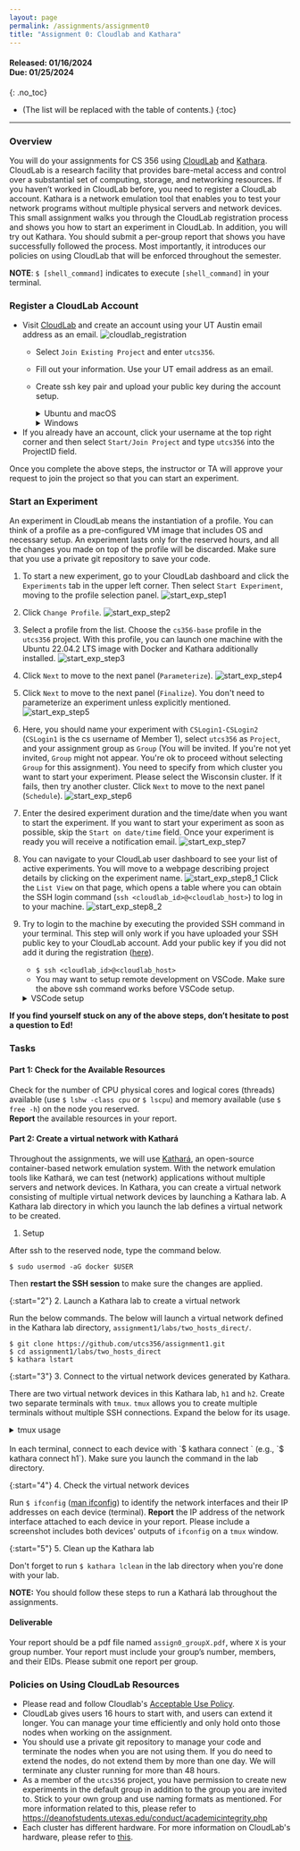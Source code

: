 ```yaml
---
layout: page
permalink: /assignments/assignment0
title: "Assignment 0: Cloudlab and Kathara"
---
```


#### **Released:** 01/16/2024 <br/> **Due:**	01/25/2024
{: .no_toc}

* (The list will be replaced with the table of contents.)
{:toc}

***

### Overview
You will do your assignments for CS 356 using  [CloudLab](http://cloudlab.us/) and [Kathara](https://www.kathara.org/). CloudLab is a research facility that provides bare-metal access and control over a substantial set of computing, storage, and networking resources. If you haven’t worked in CloudLab before, you need to register a CloudLab account. Kathara is a network emulation tool that enables you to test your network programs without multiple physical servers and network devices.
This small assignment walks you through the CloudLab registration process and shows you how to start an experiment in CloudLab. In addition, you will try out Kathara.
You should submit a per-group report that shows you have successfully followed the process.
Most importantly, it introduces our policies on using CloudLab that will be enforced throughout the semester.

**NOTE**: `$ [shell_command]` indicates to execute `[shell_command]` in your terminal.

### Register a CloudLab Account
* Visit [CloudLab](https://cloudlab.us/signup.php) and create an account using your UT Austin email address as an email.
![cloudlab_registration]({{site.baseurl}}/assets/img/assignments/assignment0/cloudlab_registration.png)
	* Select `Join Existing Project` and enter `utcs356`.
	* Fill out your information. Use your UT email address as an email.
	* Create ssh key pair and upload your public key during the account setup.
		<details>

		<summary markdown="span">Ubuntu and macOS</summary>

		1. Install OpenSSH \\
		macOS: `$ brew install openssh`\\
		Ubuntu: `$ sudo apt-get install openssh-client openssh-server`  
		2. Generate a key pair with `ssh-keygen`\\
		You can use the below example as it is or try other cryptographic algorithms you prefer (see [man ssh-keygen](https://man7.org/linux/man-pages/man1/ssh-keygen.1.html))  
		Example: `$ ssh-keygen -t rsa -b 4096`
		3. Type enter without typing any character when the prompt asks for the file path and passphrase. 
			* If you want to save your keys other than the default location, enter a file path (e.g., `~/foo/mykey`) to save your private key when the prompt asks for it. 
			* If you want additional security, type a passphrase when the prompt asks for it.
		4. The private key will be saved into the default location, `~/.ssh/id_rsa`. `~/.ssh/id_rsa` is your private key and `~/.ssh/id_rsa.pub` is your public key (upload this during the account registration).
			* If you have entered a non-default file path, 

		</details> 
		<details>
		<summary markdown="span">Windows</summary>
		* Check if `OpenSSH Client` is installed. (Windows 10 only)
			1. Open the Windows 10 Start menu and search for `Apps & Features`. In the `Apps & Features` heading, click `Optional Features`.
			2. Scroll down the list to see if `OpenSSH Client` is listed.  If not, click the plus sign next to `Add a feature`, select OpenSSH Client, and click `Install`.
		* Generate a ssh key pair. 
			1. Press the Windows key or open up the Start Menu. Type `cmd`.
			2. Under `Best Match`, click `Command Prompt`.
			3. In the command prompt, generate a key pair with `ssh-keygen`
			You can use the below example as it is or try other cryptographic algorithms you prefer (see [man ssh-keygen](https://man.openbsd.org/ssh-keygen.1))  
			Example: `$ ssh-keygen -t rsa -b 4096`
			4. Type enter without typing any character when the prompt asks for the file path and passphrase. If you want to save your keys other than the default location, enter a file path to save your private key. If you want additional security, type a passphrase when the prompt asks for it.			
			5. Open your file explorer.  You can now navigate to the hidden `.ssh` directory in your home folder (`C:\Users\[Username]`). You should see two new files. The identification is saved in the `id_rsa` file and the public key is labeled `id_rsa.pub`. Upload the public key during the account registration.
		* Source: [link](https://www.purdue.edu/science/scienceit/ssh-keys-windows.html)
		</details> 
* If you already have an account, click your username at the top right corner and then select `Start/Join Project` and type `utcs356` into the ProjectID field.

Once you complete the above steps, the instructor or TA will approve your request to join the project so that you can start an experiment.

### Start an Experiment
An experiment in CloudLab means the instantiation of a profile. You can think of a profile as a pre-configured VM image that includes OS and necessary setup. An experiment lasts only for the reserved hours, and all the changes you made on top of the profile will be discarded. Make sure that you use a private git repository to save your code.

1. To start a new experiment, go to your CloudLab dashboard and click the `Experiments` tab in the upper left corner. Then select `Start Experiment`, moving to the profile selection panel.
![start_exp_step1]({{site.baseurl}}/assets/img/assignments/assignment0/start_exp_step1.png)
2. Click `Change Profile`.
![start_exp_step2]({{site.baseurl}}/assets/img/assignments/assignment0/start_exp_step2.png)
3. Select a profile from the list. Choose the `cs356-base` profile in the `utcs356` project. With this profile, you can launch one machine with the Ubuntu 22.04.2 LTS image with Docker and Kathara additionally installed.
![start_exp_step3]({{site.baseurl}}/assets/img/assignments/assignment0/start_exp_step3.png)
4. Click `Next` to move to the next panel (`Parameterize`).
![start_exp_step4]({{site.baseurl}}/assets/img/assignments/assignment0/start_exp_step4.png)
5. Click `Next` to move to the next panel (`Finalize`). You don't need to parameterize an experiment unless explicitly mentioned.
![start_exp_step5]({{site.baseurl}}/assets/img/assignments/assignment0/start_exp_step5.png)
6. Here, you should name your experiment with `CSLogin1-CSLogin2` (`CSLogin1` is the cs username of Member 1), select `utcs356` as `Project`, and your assignment group as `Group` (You will be invited. If you're not yet invited, `Group` might not appear. You're ok to proceed without selecting `Group` for this assignment). You need to specify from which cluster you want to start your experiment. Please select the Wisconsin cluster. If it fails, then try another cluster. Click `Next` to move to the next panel (`Schedule`).
![start_exp_step6]({{site.baseurl}}/assets/img/assignments/assignment0/start_exp_step6.png)
7. Enter the desired experiment duration and the time/date when you want to start the experiment. If you want to start your experiment as soon as possible, skip the `Start on date/time` field. Once your experiment is ready you will receive a notification email.
![start_exp_step7]({{site.baseurl}}/assets/img/assignments/assignment0/start_exp_step7.png)
8. You can navigate to your CloudLab user dashboard to see your list of active experiments. You will move to a webpage describing project details by clicking on the experiment name. 
![start_exp_step8_1]({{site.baseurl}}/assets/img/assignments/assignment0/start_exp_step8_1.png)
Click the `List View` on that page, which opens a table where you can obtain the SSH login command (`ssh <cloudlab_id>@<cloudlab_host>`) to log in to your machine.
![start_exp_step8_2]({{site.baseurl}}/assets/img/assignments/assignment0/start_exp_step8_2.png)

9. Try to login to the machine by executing the provided SSH command in your terminal. This step will only work if you have uploaded your SSH public key to your CloudLab account. Add your public key if you did not add it during the registration ([here](https://www.cloudlab.us/ssh-keys.php)). 
	* `$ ssh <cloudlab_id>@<cloudlab_host>`
	* You may want to setup remote development on VSCode. Make sure the above ssh command works before VSCode setup.  
	<details>
	<summary markdown="span">VSCode setup</summary>
	1. Install the [Remote-SSH extension](https://marketplace.visualstudio.com/items?itemName=ms-vscode-remote.remote-ssh)
	2. In VS Code, select Remote-SSH: Connect to Host... from the Command Palette (F1) and use the same `<cloudlab_id>@<cloudlab_host>` as in the above ssh command.
	3. If VS Code cannot automatically detect the type of server you are connecting to, you will be asked to select the type manually. Select `Linux`.
	4. You can then open any folder or workspace on the remote machine using File > Open... or File > Open Workspace... just as you would locally!
	
	Refer to the [link](https://code.visualstudio.com/docs/remote/ssh#_connect-to-a-remote-host) for more detailed instructions.
	</details>
	
**If you find yourself stuck on any of the above steps, don’t hesitate to post a question to Ed!**

### Tasks
#### Part 1: Check for the Available Resources
Check for the number of CPU physical cores and logical cores (threads) available (use `$ lshw -class cpu` or `$ lscpu`) and memory available (use `$ free -h`) on the node you reserved.  
**Report** the available resources in your report. 
#### Part 2: Create a virtual network with Kathará
Throughout the assignments, we will use [Kathará](https://www.kathara.org/), an open-source container-based network emulation system. With the network emulation tools like Kathará, we can test (network) applications without multiple servers and network devices. In Kathara, you can create a virtual network consisting of multiple virtual network devices by launching a Kathara lab. A Kathara lab directory in which you launch the lab defines a virtual network to be created. 

1. Setup  

After ssh to the reserved node, type the command below.  
```
$ sudo usermod -aG docker $USER
```  
Then **restart the SSH session** to make sure the changes are applied.    

{:start="2"}
2. Launch a Kathara lab to create a virtual network

Run the below commands. The below will launch a virtual network defined in the Kathara lab directory, `assignment1/labs/two_hosts_direct/`.
```
$ git clone https://github.com/utcs356/assignment1.git  
$ cd assignment1/labs/two_hosts_direct  
$ kathara lstart  
```

{:start="3"}
3. Connect to the virtual network devices generated by Kathara.

There are two virtual network devices in this Kathara lab, `h1` and `h2`. Create two separate terminals with `tmux`. `tmux` allows you to create multiple terminals without multiple SSH connections. Expand the below for its usage.

<details>

<summary markdown="span">tmux usage</summary>
* A brief introduction to `tmux`  
With `tmux`, you can create multiple windows (full-sized terminals) and divide them into panes (splitted terminals) on a single SSH connection. Start a new tmux session on a SSH terminal, by typing `$ tmux`. To execute the tmux command such as creating and splitting a window, you should first type the trigger key (`Ctrl+b` by default) to change the cursor from a terminal to the `tmux` command bar. You can split the window vertically with `Ctrl+b %` and horizontally with `Ctrl+b "`. You can move cursors from a pane to adjacent panes by using `Ctrl+b <arrow_key>`. You can create a window with `Ctrl+b c`, move to the next window with `Ctrl+b n`, and go back to the previous window with `Ctrl+b p`.
* Make as many panes/windows as you want, then connect to the Kathara node on each pane/window.
* Refer to [here](https://tmuxcheatsheet.com/) for more details on how to use `tmux`.  

</details>

<br>
In each terminal, connect to each device with `$ kathara connect <device_name>` (e.g., `$ kathara connect h1`). Make sure you launch the command in the lab directory. 

{:start="4"}
4. Check the virtual network devices

Run `$ ifconfig` ([man ifconfig](https://man7.org/linux/man-pages/man8/ifconfig.8.html)) to identify the network interfaces and their IP addresses on each device (terminal). 
**Report** the IP address of the network interface attached to each device in your report. Please include a screenshot includes both devices' outputs of `ifconfig` on a `tmux` window. 

{:start="5"}
5. Clean up the Kathara lab

Don't forget to run `$ kathara lclean` in the lab directory when you're done with your lab.

**NOTE:** You should follow these steps to run a Kathará lab throughout the assignments.

#### Deliverable
Your report should be a pdf file named `assign0_groupX.pdf`, where `X` is your group number. Your report must include your group’s number, members, and their EIDs. Please submit one report per group.


### Policies on Using CloudLab Resources
* Please read and follow Cloudlab's [Acceptable Use Policy](https://www.cloudlab.us/aup.php).
* CloudLab gives users 16 hours to start with, and users can extend it longer. You can manage your time efficiently and only hold onto those nodes when working on the assignment. 
* You should use a private git repository to manage your code and terminate the nodes when you are not using them. If you do need to extend the nodes, do not extend them by more than one day. We will terminate any cluster running for more than 48 hours.
* As a member of the `utcs356` project, you have permission to create new experiments in the default group in addition to the group you are invited to. Stick to your own group and use naming formats as mentioned. For more information related to this, please refer to https://deanofstudents.utexas.edu/conduct/academicintegrity.php
* Each cluster has different hardware. For more information on CloudLab's hardware, please refer to [this](http://docs.cloudlab.us/hardware.html).